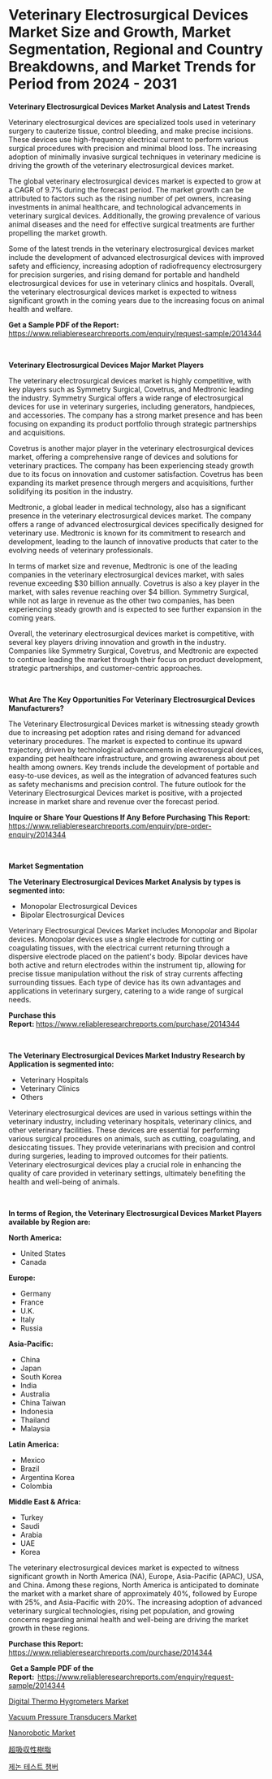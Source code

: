 <p><h1>Veterinary Electrosurgical Devices Market Size and Growth, Market Segmentation, Regional and Country Breakdowns, and Market Trends for Period from 2024 -  2031</h1></p><p><strong>Veterinary Electrosurgical Devices Market Analysis and Latest Trends</strong></p>
<p><p>Veterinary electrosurgical devices are specialized tools used in veterinary surgery to cauterize tissue, control bleeding, and make precise incisions. These devices use high-frequency electrical current to perform various surgical procedures with precision and minimal blood loss. The increasing adoption of minimally invasive surgical techniques in veterinary medicine is driving the growth of the veterinary electrosurgical devices market.</p><p>The global veterinary electrosurgical devices market is expected to grow at a CAGR of 9.7% during the forecast period. The market growth can be attributed to factors such as the rising number of pet owners, increasing investments in animal healthcare, and technological advancements in veterinary surgical devices. Additionally, the growing prevalence of various animal diseases and the need for effective surgical treatments are further propelling the market growth.</p><p>Some of the latest trends in the veterinary electrosurgical devices market include the development of advanced electrosurgical devices with improved safety and efficiency, increasing adoption of radiofrequency electrosurgery for precision surgeries, and rising demand for portable and handheld electrosurgical devices for use in veterinary clinics and hospitals. Overall, the veterinary electrosurgical devices market is expected to witness significant growth in the coming years due to the increasing focus on animal health and welfare.</p></p>
<p><strong>Get a Sample PDF of the Report:&nbsp;</strong> <a href="https://www.reliableresearchreports.com/enquiry/request-sample/2014344">https://www.reliableresearchreports.com/enquiry/request-sample/2014344</a></p>
<p>&nbsp;</p>
<p><strong>Veterinary Electrosurgical Devices Major Market Players</strong></p>
<p><p>The veterinary electrosurgical devices market is highly competitive, with key players such as Symmetry Surgical, Covetrus, and Medtronic leading the industry. Symmetry Surgical offers a wide range of electrosurgical devices for use in veterinary surgeries, including generators, handpieces, and accessories. The company has a strong market presence and has been focusing on expanding its product portfolio through strategic partnerships and acquisitions.</p><p>Covetrus is another major player in the veterinary electrosurgical devices market, offering a comprehensive range of devices and solutions for veterinary practices. The company has been experiencing steady growth due to its focus on innovation and customer satisfaction. Covetrus has been expanding its market presence through mergers and acquisitions, further solidifying its position in the industry.</p><p>Medtronic, a global leader in medical technology, also has a significant presence in the veterinary electrosurgical devices market. The company offers a range of advanced electrosurgical devices specifically designed for veterinary use. Medtronic is known for its commitment to research and development, leading to the launch of innovative products that cater to the evolving needs of veterinary professionals.</p><p>In terms of market size and revenue, Medtronic is one of the leading companies in the veterinary electrosurgical devices market, with sales revenue exceeding $30 billion annually. Covetrus is also a key player in the market, with sales revenue reaching over $4 billion. Symmetry Surgical, while not as large in revenue as the other two companies, has been experiencing steady growth and is expected to see further expansion in the coming years.</p><p>Overall, the veterinary electrosurgical devices market is competitive, with several key players driving innovation and growth in the industry. Companies like Symmetry Surgical, Covetrus, and Medtronic are expected to continue leading the market through their focus on product development, strategic partnerships, and customer-centric approaches.</p></p>
<p>&nbsp;</p>
<p><strong>What Are The Key Opportunities For Veterinary Electrosurgical Devices Manufacturers?</strong></p>
<p><p>The Veterinary Electrosurgical Devices market is witnessing steady growth due to increasing pet adoption rates and rising demand for advanced veterinary procedures. The market is expected to continue its upward trajectory, driven by technological advancements in electrosurgical devices, expanding pet healthcare infrastructure, and growing awareness about pet health among owners. Key trends include the development of portable and easy-to-use devices, as well as the integration of advanced features such as safety mechanisms and precision control. The future outlook for the Veterinary Electrosurgical Devices market is positive, with a projected increase in market share and revenue over the forecast period.</p></p>
<p><strong>Inquire or Share Your Questions If Any Before Purchasing This Report:</strong> <a href="https://www.reliableresearchreports.com/enquiry/pre-order-enquiry/2014344">https://www.reliableresearchreports.com/enquiry/pre-order-enquiry/2014344</a></p>
<p>&nbsp;</p>
<p><strong>Market Segmentation</strong></p>
<p><strong>The Veterinary Electrosurgical Devices Market Analysis by types is segmented into:</strong></p>
<p><ul><li>Monopolar Electrosurgical Devices</li><li>Bipolar Electrosurgical Devices</li></ul></p>
<p><p>Veterinary Electrosurgical Devices Market includes Monopolar and Bipolar devices. Monopolar devices use a single electrode for cutting or coagulating tissues, with the electrical current returning through a dispersive electrode placed on the patient's body. Bipolar devices have both active and return electrodes within the instrument tip, allowing for precise tissue manipulation without the risk of stray currents affecting surrounding tissues. Each type of device has its own advantages and applications in veterinary surgery, catering to a wide range of surgical needs.</p></p>
<p><strong>Purchase this Report:&nbsp;</strong><a href="https://www.reliableresearchreports.com/purchase/2014344">https://www.reliableresearchreports.com/purchase/2014344</a></p>
<p>&nbsp;</p>
<p><strong>The Veterinary Electrosurgical Devices Market Industry Research by Application is segmented into:</strong></p>
<p><ul><li>Veterinary Hospitals</li><li>Veterinary Clinics</li><li>Others</li></ul></p>
<p><p>Veterinary electrosurgical devices are used in various settings within the veterinary industry, including veterinary hospitals, veterinary clinics, and other veterinary facilities. These devices are essential for performing various surgical procedures on animals, such as cutting, coagulating, and desiccating tissues. They provide veterinarians with precision and control during surgeries, leading to improved outcomes for their patients. Veterinary electrosurgical devices play a crucial role in enhancing the quality of care provided in veterinary settings, ultimately benefiting the health and well-being of animals.</p></p>
<p>&nbsp;</p>
<p><strong>In terms of Region, the Veterinary Electrosurgical Devices Market Players available by Region are:</strong></p>
<p>
    <p> <strong> North America: </strong>
        <ul>
            <li>United States</li>
            <li>Canada</li>
        </ul>
        </p> 
    <p> <strong> Europe: </strong>
        <ul>
            <li>Germany</li>
            <li>France</li>
            <li>U.K.</li>
            <li>Italy</li>
            <li>Russia</li>
        </ul>
        </p> 
    <p> <strong> Asia-Pacific: </strong>
        <ul>
            <li>China</li>
            <li>Japan</li>
            <li>South Korea</li>
            <li>India</li>
            <li>Australia</li>
            <li>China Taiwan</li>
            <li>Indonesia</li>
            <li>Thailand</li>
            <li>Malaysia</li>
        </ul>
        </p> 
    <p> <strong> Latin America: </strong>
        <ul>
            <li>Mexico</li>
            <li>Brazil</li>
            <li>Argentina Korea</li>
            <li>Colombia</li>
        </ul>
        </p> 
    <p> <strong> Middle East & Africa: </strong>
        <ul>
            <li>Turkey</li>
            <li>Saudi</li>
            <li>Arabia</li>
            <li>UAE</li>
            <li>Korea</li>
        </ul>
    </p>
    </p>
<p><p>The veterinary electrosurgical devices market is expected to witness significant growth in North America (NA), Europe, Asia-Pacific (APAC), USA, and China. Among these regions, North America is anticipated to dominate the market with a market share of approximately 40%, followed by Europe with 25%, and Asia-Pacific with 20%. The increasing adoption of advanced veterinary surgical technologies, rising pet population, and growing concerns regarding animal health and well-being are driving the market growth in these regions.</p></p>
<p><strong>Purchase this Report: </strong><a href="https://www.reliableresearchreports.com/purchase/2014344">https://www.reliableresearchreports.com/purchase/2014344</a></p>
<p>&nbsp;<strong>Get a Sample PDF of the Report:&nbsp;&nbsp;</strong><a href="https://www.reliableresearchreports.com/enquiry/request-sample/2014344">https://www.reliableresearchreports.com/enquiry/request-sample/2014344</a></p>
<p><strong></strong></p>
<p><p><a href="https://view.publitas.com/reportprime-1/digital-thermo-hygrometers-market-research-report-the-key-to-successful-business-strategy-forecasted-for-period-from-2024-2031/">Digital Thermo Hygrometers Market</a></p><p><a href="https://view.publitas.com/reportprime-1/insights-into-vacuum-pressure-transducers-market-size-analysing-market-share-trends-and-growth-from-2024-to-2031/">Vacuum Pressure Transducers Market</a></p><p><a href="https://confirmed-shield-e13.notion.site/Nanorobotic-Market-Size-Growing-and-Forecasted-for-period-from-2024-2031-and-provides-complete-mar-afae8e5564e54e929e3dd3ff242552da">Nanorobotic Market</a></p><p><a href="https://medium.com/@marlonblick/%E3%82%B9%E3%83%BC%E3%83%91%E3%83%BC%E3%82%A2%E3%83%96%E3%82%BD%E3%83%BC%E3%83%99%E3%83%B3%E3%83%88%E3%83%AC%E3%82%B8%E3%83%B3%E5%B8%82%E5%A0%B4%E3%81%AF2031%E5%B9%B4%E3%81%BE%E3%81%A7%E3%81%AE%E5%B8%82%E5%A0%B4%E3%82%B7%E3%82%A7%E3%82%A2-%E3%82%B5%E3%82%A4%E3%82%BA-%E4%BA%88%E6%B8%AC%E3%82%92%E9%87%8D%E7%82%B9%E3%81%AB%E7%BD%AE%E3%81%84%E3%81%A6%E3%81%84%E3%81%BE%E3%81%99-cfb7d59a684d">超吸収性樹脂</a></p><p><a href="https://medium.com/@tracycui_1231/%EC%A0%9C%EB%85%BC-%EC%8B%9C%ED%97%98-%EC%B1%94%EB%B2%84-%EC%8B%9C%EC%9E%A5-%EB%B3%B4%EA%B3%A0%EC%84%9C%EB%8A%94-%EC%9D%B4-%EC%8B%9C%EC%9E%A5%EC%9D%98-%EC%B5%9C%EC%8B%A0-%ED%8A%B8%EB%A0%8C%EB%93%9C%EC%99%80-%EC%84%B1%EC%9E%A5-%EA%B8%B0%ED%9A%8C%EB%A5%BC-%EB%B3%B4%EC%97%AC%EC%A4%8D%EB%8B%88%EB%8B%A4-09cbd244d37a">제논 테스트 챔버</a></p></p>
